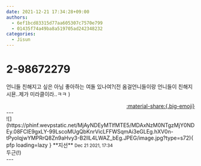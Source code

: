 ```yaml
---
date: 2021-12-21 17:34:28+09:00
authors:
  - 6ef1bcd83315d77aa605307c7570e799
  - 01435f74a49ba8a519705ad242348232
categories:
  - Jisun
---
```


# 2-98672279

<div class="post-container" markdown="1">
<div class="content-container md-sidebar__scrollwrap" markdown="1">

언니들 친해지고 싶은 아님 좋아하는 여돌 있나여?(전 옴걸언니들이랑 언니들이 친해지시묜..제가 미라클이라..ㅋㅋ )

</div>
</div>

<div style="text-align: right;" markdown="1">
<a href="https://weverse.io/fromis9/fanpost/2-98672279" style="text-align: right;">:material-share:{.big-emoji}</a>
</div>
---

<div class="comments-container md-sidebar__scrollwrap" markdown="1">
<div class="comment" markdown="1">
<div class='id-container' markdown="1">
![](https://phinf.wevpstatic.net/MjAyNDEyMTlfMTE5/MDAxNzM0NTgzMjY0NDEy.08FClE9gxLY-99LscoMUgQbKnrVicLFFWSqmAi3eGLEg.hXV0n-tPyoIqjwYMPRrQ8Zn9aHvy3-B2llL4LWAZ_bEg.JPEG/image.jpg?type=s72){ pfp loading=lazy }
**<span class="artist">지선</span>** <small>Dec 21 2021, 17:34</small><br>
</div>
<div class='comment-body' markdown="1">
두근(!)
</div>
</div>
</div>
---
